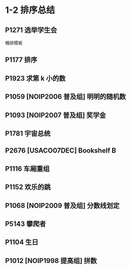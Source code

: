 # 1-2 排序总结

## P1271 选举学生会

桶排模板

## P1177	排序


## P1923	求第 k 小的数


## P1059 \[NOIP2006 普及组\] 明明的随机数


## P1093 \[NOIP2007 普及组\] 奖学金


## P1781 宇宙总统


## P2676 \[USACO07DEC\] Bookshelf B


## P1116 车厢重组


## P1152 欢乐的跳


## P1068 \[NOIP2009 普及组\] 分数线划定


## P5143 攀爬者


## P1104 生日


## P1012 \[NOIP1998 提高组\] 拼数

